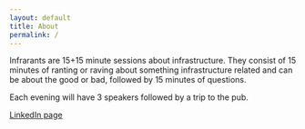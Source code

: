 ```yaml
---
layout: default
title: About
permalink: /
---
```

Infrarants are 15+15 minute sessions about infrastructure. They consist of 15 minutes of ranting or raving about something infrastructure related and can be about the good or bad, followed by 15 minutes of questions.

Each evening will have 3 speakers followed by a trip to the pub.

[LinkedIn page](https://www.linkedin.com/groups/14426437/)
